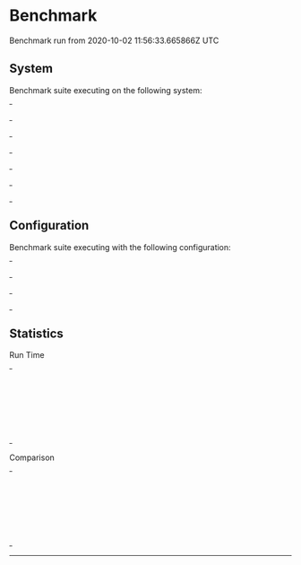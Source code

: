 # Benchmark

Benchmark run from 2020-10-02 11:56:33.665866Z UTC

## System

Benchmark suite executing on the following system:

<table style="width: 1%">
  <tr>
    <th style="width: 1%; white-space: nowrap">Operating System</th>
    <td>Linux</td>
  </tr><tr>
    <th style="white-space: nowrap">CPU Information</th>
    <td style="white-space: nowrap">Intel(R) Core(TM) i7-6700HQ CPU @ 2.60GHz</td>
  </tr><tr>
    <th style="white-space: nowrap">Number of Available Cores</th>
    <td style="white-space: nowrap">8</td>
  </tr><tr>
    <th style="white-space: nowrap">Available Memory</th>
    <td style="white-space: nowrap">7.87 GB</td>
  </tr><tr>
    <th style="white-space: nowrap">Elixir Version</th>
    <td style="white-space: nowrap">1.10.4</td>
  </tr><tr>
    <th style="white-space: nowrap">Erlang Version</th>
    <td style="white-space: nowrap">23.0.3</td>
  </tr>
</table>

## Configuration

Benchmark suite executing with the following configuration:

<table style="width: 1%">
  <tr>
    <th style="width: 1%">:time</th>
    <td style="white-space: nowrap">5 s</td>
  </tr><tr>
    <th>:parallel</th>
    <td style="white-space: nowrap">1</td>
  </tr><tr>
    <th>:warmup</th>
    <td style="white-space: nowrap">2 s</td>
  </tr>
</table>

## Statistics

Run Time
<table style="width: 1%">
  <tr>
    <th>Name</th>
    <th style="text-align: right">IPS</th>
    <th style="text-align: right">Average</th>
    <th style="text-align: right">Devitation</th>
    <th style="text-align: right">Median</th>
    <th style="text-align: right">99th&nbsp;%</th>
  </tr>
  <tr>
    <td style="white-space: nowrap">Project compilation time %{"sigils" => "external", "variables and atoms" => "together"}</td>
    <td style="white-space: nowrap; text-align: right">0.149</td>
    <td style="white-space: nowrap; text-align: right">6.69 s</td>
    <td style="white-space: nowrap; text-align: right">±0.00%</td>
    <td style="white-space: nowrap; text-align: right">6.69 s</td>
    <td style="white-space: nowrap; text-align: right">6.69 s</td>
  </tr>
  <tr>
    <td style="white-space: nowrap">Project compilation time %{"sigils" => "external", "variables and atoms" => "split"}</td>
    <td style="white-space: nowrap; text-align: right">0.147</td>
    <td style="white-space: nowrap; text-align: right">6.80 s</td>
    <td style="white-space: nowrap; text-align: right">±0.00%</td>
    <td style="white-space: nowrap; text-align: right">6.80 s</td>
    <td style="white-space: nowrap; text-align: right">6.80 s</td>
  </tr>
  <tr>
    <td style="white-space: nowrap">Project compilation time %{"sigils" => "internal", "variables and atoms" => "together"}</td>
    <td style="white-space: nowrap; text-align: right">0.0685</td>
    <td style="white-space: nowrap; text-align: right">14.60 s</td>
    <td style="white-space: nowrap; text-align: right">±0.00%</td>
    <td style="white-space: nowrap; text-align: right">14.60 s</td>
    <td style="white-space: nowrap; text-align: right">14.60 s</td>
  </tr>
  <tr>
    <td style="white-space: nowrap">Project compilation time %{"sigils" => "internal", "variables and atoms" => "split"}</td>
    <td style="white-space: nowrap; text-align: right">0.0641</td>
    <td style="white-space: nowrap; text-align: right">15.60 s</td>
    <td style="white-space: nowrap; text-align: right">±0.00%</td>
    <td style="white-space: nowrap; text-align: right">15.60 s</td>
    <td style="white-space: nowrap; text-align: right">15.60 s</td>
  </tr>
</table>
Comparison
<table style="width: 1%">
  <tr>
    <th>Name</th>
    <th style="text-align: right">IPS</th>
    <th style="text-align: right">Slower</th>
  <tr>
    <td style="white-space: nowrap">Project compilation time %{"sigils" => "external", "variables and atoms" => "together"}</td>
    <td style="white-space: nowrap;text-align: right">0.149</td>
    <td>&nbsp;</td>
  </tr>
  <tr>
    <td style="white-space: nowrap">Project compilation time %{"sigils" => "external", "variables and atoms" => "split"}</td>
    <td style="white-space: nowrap; text-align: right">0.147</td>
    <td style="white-space: nowrap; text-align: right">1.02x</td>
  </tr>
  <tr>
    <td style="white-space: nowrap">Project compilation time %{"sigils" => "internal", "variables and atoms" => "together"}</td>
    <td style="white-space: nowrap; text-align: right">0.0685</td>
    <td style="white-space: nowrap; text-align: right">2.18x</td>
  </tr>
  <tr>
    <td style="white-space: nowrap">Project compilation time %{"sigils" => "internal", "variables and atoms" => "split"}</td>
    <td style="white-space: nowrap; text-align: right">0.0641</td>
    <td style="white-space: nowrap; text-align: right">2.33x</td>
  </tr>
</table>
<hr/>
